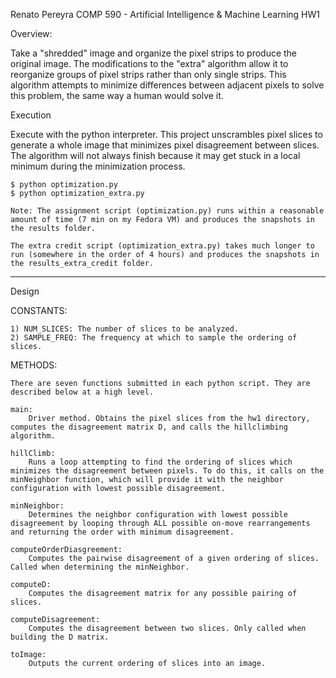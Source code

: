 Renato Pereyra
COMP 590 - Artificial Intelligence & Machine Learning HW1

Overview:

Take a "shredded" image and organize the pixel strips to produce the original image. The modifications to the "extra" algorithm allow it to reorganize groups of pixel strips rather than only single strips. This algorithm attempts to minimize differences between adjacent pixels to solve this problem, the same way a human would solve it.

Execution

Execute with the python interpreter. This project unscrambles pixel slices to generate a whole image that minimizes pixel disagreement between slices. The algorithm will not always finish because it may get stuck in a local minimum during the minimization process.

	$ python optimization.py
	$ python optimization_extra.py

	Note: The assignment script (optimization.py) runs within a reasonable amount of time (7 min on my Fedora VM) and produces the snapshots in the results folder.

	The extra credit script (optimization_extra.py) takes much longer to run (somewhere in the order of 4 hours) and produces the snapshots in the results_extra_credit folder.

-------------------------------------------------------------------------------

Design

CONSTANTS:

	1) NUM_SLICES: The number of slices to be analyzed.
	2) SAMPLE_FREQ: The frequency at which to sample the ordering of slices.

METHODS:

	There are seven functions submitted in each python script. They are described below at a high level.

	main:
		Driver method. Obtains the pixel slices from the hw1 directory, computes the disagreement matrix D, and calls the hillclimbing algorithm.

	hillClimb:
		Runs a loop attempting to find the ordering of slices which minimizes the disagreement between pixels. To do this, it calls on the minNeighbor function, which will provide it with the neighbor configuration with lowest possible disagreement.

	minNeighbor:
		Determines the neighbor configuration with lowest possible disagreement by looping through ALL possible on-move rearrangements and returning the order with minimum disagreement.

	computeOrderDiasgreement:
		Computes the pairwise disagreement of a given ordering of slices. Called when determining the minNeighbor.

	computeD:
		Computes the disagreement matrix for any possible pairing of slices.

	computeDisagreement:
		Computes the disagreement between two slices. Only called when building the D matrix.

	toImage:
		Outputs the current ordering of slices into an image.
